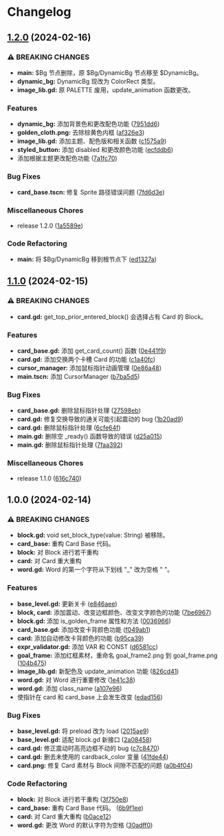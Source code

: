 # Changelog

## [1.2.0](https://github.com/ligen131/equal_to_p/compare/v1.1.0...v1.2.0) (2024-02-16)


### ⚠ BREAKING CHANGES

* **main:** $Bg 节点删除，原 $Bg/DynamicBg 节点移至 $DynamicBg。
* **dynamic_bg:** DynamicBg 现改为 ColorRect 类型。
* **image_lib.gd:** 原 PALETTE 废用，update_animation 函数更改。

### Features

* **dynamic_bg:** 添加背景色和更改配色功能 ([7951dd6](https://github.com/ligen131/equal_to_p/commit/7951dd601ce0d19c2cc5f0e513dfd1c3d49dd0c8))
* **golden_cloth.png:** 去除棕黄色内框 ([af326e3](https://github.com/ligen131/equal_to_p/commit/af326e382d83762bcb3e1a91fde00f90c244d3f8))
* **image_lib.gd:** 添加主题、配色版和相关函数 ([c1575a9](https://github.com/ligen131/equal_to_p/commit/c1575a9a8b9b85e0f728d4bdcb32f811242d9118))
* **styled_button:** 添加 disabled 和更改颜色功能 ([ecfddb6](https://github.com/ligen131/equal_to_p/commit/ecfddb64263078d1a49e6a86fe1dbd1662b47c8f))
* 添加根据主题更改配色功能 ([7a1fc70](https://github.com/ligen131/equal_to_p/commit/7a1fc70d2dbebb2d6bf32a393072d7ee279965ac))


### Bug Fixes

* **card_base.tscn:** 修复 Sprite 路径错误问题 ([7fd6d3e](https://github.com/ligen131/equal_to_p/commit/7fd6d3efb64afc41306073ba68fe0f8bcf114d54))


### Miscellaneous Chores

* release 1.2.0 ([1a5589e](https://github.com/ligen131/equal_to_p/commit/1a5589e2a5deb3f2bc42b673d5081fa91f661c70))


### Code Refactoring

* **main:** 将 $Bg/DynamicBg 移到根节点下 ([ed1327a](https://github.com/ligen131/equal_to_p/commit/ed1327a03556b81ad57d9d813a23e2112c0b360a))

## [1.1.0](https://github.com/ligen131/equal_to_p/compare/v1.0.0...v1.1.0) (2024-02-15)


### ⚠ BREAKING CHANGES

* **card.gd:** get_top_prior_entered_block() 会选择占有 Card 的 Block。

### Features

* **card_base.gd:** 添加 get_card_count() 函数 ([0e441f9](https://github.com/ligen131/equal_to_p/commit/0e441f9629c038f8bc7f6edf71a4f7803cab2ef8))
* **card.gd:** 添加交换两个卡槽 Card 的功能 ([c1a40fc](https://github.com/ligen131/equal_to_p/commit/c1a40fcaa15331053542602c546f575883daff34))
* **cursor_manager:** 添加鼠标指针动画管理 ([0e86a48](https://github.com/ligen131/equal_to_p/commit/0e86a48cecb3032c43c7c71787532cb3895591dd))
* **main.tscn:** 添加 CursorManager ([b7ba5d5](https://github.com/ligen131/equal_to_p/commit/b7ba5d5deabccac93a2aa7a16ef0c95f7e7ef482))


### Bug Fixes

* **card_base.gd:** 删除鼠标指针处理 ([27598eb](https://github.com/ligen131/equal_to_p/commit/27598eb6eeffcbbd59d408cb7a0ca3d96c591ee8))
* **card.gd:** 修复交换导致的通关可能引起震动的 bug ([1b20ad9](https://github.com/ligen131/equal_to_p/commit/1b20ad90054782f33b70309b1d29293412aefd05))
* **card.gd:** 删除鼠标指针处理 ([6cfe64f](https://github.com/ligen131/equal_to_p/commit/6cfe64f9010a46701b0c7411468abc87586655ab))
* **main.gd:** 删除空 _ready() 函数导致的错误 ([d25a015](https://github.com/ligen131/equal_to_p/commit/d25a015aa5b9f0ed9b1d4d63de9086dacd8aa771))
* **main.gd:** 删除鼠标指针处理 ([7faa392](https://github.com/ligen131/equal_to_p/commit/7faa392eacdb94881f7c719310d7dfb69d64d574))


### Miscellaneous Chores

* release 1.1.0 ([616c740](https://github.com/ligen131/equal_to_p/commit/616c7404cd4387874169f08f94709b8d876ad705))

## 1.0.0 (2024-02-14)


### ⚠ BREAKING CHANGES

* **block.gd:** void set_block_type(value: String) 被移除。
* **card_base:** 重构 Card Base 代码。
* **block:** 对 Block 进行若干重构
* **card:** 对 Card 重大重构
* **word.gd:** Word 的第一个字符从下划线 "_" 改为空格 " "。

### Features

* **base_level.gd:** 更新关卡 ([e846aee](https://github.com/ligen131/equal_to_p/commit/e846aeec74ddc72164014cd342bfe30556623a35))
* **block, card:** 添加震动、改变边框颜色、改变文字颜色的功能 ([7be6967](https://github.com/ligen131/equal_to_p/commit/7be69670e17ffae332a8d7ea0f529d16ddc5b553))
* **block.gd:** 添加 is_golden_frame 属性和方法 ([0036966](https://github.com/ligen131/equal_to_p/commit/0036966a1ee6d4cdf0e0686281491c3db5230172))
* **card_base.gd:** 添加改变卡背颜色功能 ([f049ab1](https://github.com/ligen131/equal_to_p/commit/f049ab1df2b20b96bc81028cb9cbf37895247c1c))
* **card:** 添加自动修改卡背颜色的功能 ([b95ca39](https://github.com/ligen131/equal_to_p/commit/b95ca390f3de614acaaefa2e9150193f50d63fe5))
* **expr_validator.gd:** 添加 VAR 和 CONST ([d6581cc](https://github.com/ligen131/equal_to_p/commit/d6581cc659c8190d606f242bd40db899481d41f3))
* **goal_frame:** 添加红框素材，重命名 goal_frame2.png 到 goal_frame.png ([104b475](https://github.com/ligen131/equal_to_p/commit/104b4751a9adcc72d872714a459493f499081bc9))
* **image_lib.gd:** 新配色及 update_animation 功能 ([826cd41](https://github.com/ligen131/equal_to_p/commit/826cd41f307361a0666ce55d5c320e1c4a6904f7))
* **word.gd:** 对 Word 进行重要修改 ([1e41c38](https://github.com/ligen131/equal_to_p/commit/1e41c380aa38e5057f8a99d85334527c5920733a))
* **word.gd:** 添加 class_name ([a107e96](https://github.com/ligen131/equal_to_p/commit/a107e96b886b42fd4903608113d27d6c75e383cf))
* 使指针在 card 和 card_base 上会发生改变 ([edad156](https://github.com/ligen131/equal_to_p/commit/edad1563636067669224bbea51b4a055c30a1d44))


### Bug Fixes

* **base_level.gd:** 将 preload 改为 load ([2015ae9](https://github.com/ligen131/equal_to_p/commit/2015ae9a3f8caa29090f62aba974c078a7c97258))
* **base_level.gd:** 适配 block.gd 新接口 ([2a08458](https://github.com/ligen131/equal_to_p/commit/2a084580f7ecc4831b752ae180d71a7bef98b43b))
* **card.gd:** 修正震动时高亮边框不动的 bug ([c7c8470](https://github.com/ligen131/equal_to_p/commit/c7c84707febc8c0dd868e20752ed472dad217667))
* **card.gd:** 删去未使用的 cardback_color 变量 ([41fde44](https://github.com/ligen131/equal_to_p/commit/41fde44eef1c05691f18da1c15576e5917ff1a83))
* **card.png:** 修复 Card 素材与 Block 间隙不匹配的问题 ([a0b4f04](https://github.com/ligen131/equal_to_p/commit/a0b4f04ac381f09e6be6018ba0aa33bef64420c9))


### Code Refactoring

* **block:** 对 Block 进行若干重构 ([3f750e8](https://github.com/ligen131/equal_to_p/commit/3f750e8c9728a8e6f32837db6199f674ce44f925))
* **card_base:** 重构 Card Base 代码。 ([6b9f1ee](https://github.com/ligen131/equal_to_p/commit/6b9f1ee1860e37f86d0eab8be898ec9d9b63ad04))
* **card:** 对 Card 重大重构 ([b0ace12](https://github.com/ligen131/equal_to_p/commit/b0ace12c02936680d6984e93edf698ecebbcae9a))
* **word.gd:** 更改 Word 的默认字符为空格 ([30adff0](https://github.com/ligen131/equal_to_p/commit/30adff0245109a81d7836a1a64bc84e92eb2b70c))
